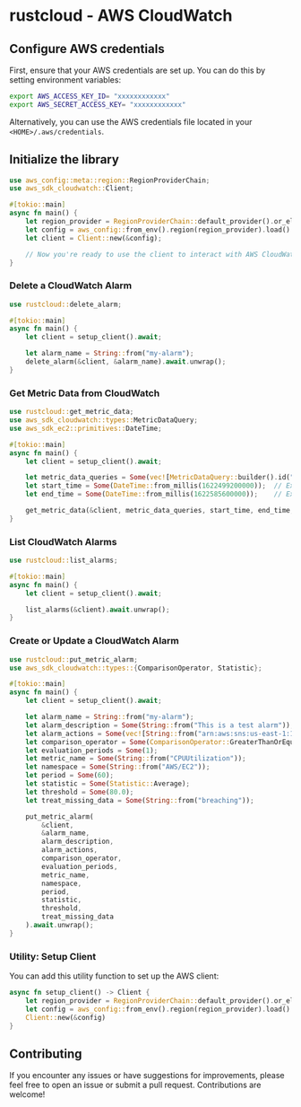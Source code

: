 # rustcloud - AWS CloudWatch

## Configure AWS credentials

First, ensure that your AWS credentials are set up. You can do this by setting environment variables:

```sh
export AWS_ACCESS_KEY_ID= "xxxxxxxxxxxx"
export AWS_SECRET_ACCESS_KEY= "xxxxxxxxxxxx"
```

Alternatively, you can use the AWS credentials file located in your `<HOME>/.aws/credentials`.

## Initialize the library

```rust
use aws_config::meta::region::RegionProviderChain;
use aws_sdk_cloudwatch::Client;

#[tokio::main]
async fn main() {
    let region_provider = RegionProviderChain::default_provider().or_else("us-east-1");
    let config = aws_config::from_env().region(region_provider).load().await;
    let client = Client::new(&config);

    // Now you're ready to use the client to interact with AWS CloudWatch.
}
```

### Delete a CloudWatch Alarm

```rust
use rustcloud::delete_alarm;

#[tokio::main]
async fn main() {
    let client = setup_client().await;

    let alarm_name = String::from("my-alarm");
    delete_alarm(&client, &alarm_name).await.unwrap();
}
```

### Get Metric Data from CloudWatch

```rust
use rustcloud::get_metric_data;
use aws_sdk_cloudwatch::types::MetricDataQuery;
use aws_sdk_ec2::primitives::DateTime;

#[tokio::main]
async fn main() {
    let client = setup_client().await;

    let metric_data_queries = Some(vec![MetricDataQuery::builder().id("m1").metric_stat(/* configure your metric stat */).build()]);
    let start_time = Some(DateTime::from_millis(1622499200000));  // Example: Timestamp in milliseconds
    let end_time = Some(DateTime::from_millis(1622585600000));    // Example: Timestamp in milliseconds

    get_metric_data(&client, metric_data_queries, start_time, end_time, None, None, None, None).await.unwrap();
}
```

### List CloudWatch Alarms

```rust
use rustcloud::list_alarms;

#[tokio::main]
async fn main() {
    let client = setup_client().await;

    list_alarms(&client).await.unwrap();
}
```

### Create or Update a CloudWatch Alarm

```rust
use rustcloud::put_metric_alarm;
use aws_sdk_cloudwatch::types::{ComparisonOperator, Statistic};

#[tokio::main]
async fn main() {
    let client = setup_client().await;

    let alarm_name = String::from("my-alarm");
    let alarm_description = Some(String::from("This is a test alarm"));
    let alarm_actions = Some(vec![String::from("arn:aws:sns:us-east-1:123456789012:my-sns-topic")]);
    let comparison_operator = Some(ComparisonOperator::GreaterThanOrEqualToThreshold);
    let evaluation_periods = Some(1);
    let metric_name = Some(String::from("CPUUtilization"));
    let namespace = Some(String::from("AWS/EC2"));
    let period = Some(60);
    let statistic = Some(Statistic::Average);
    let threshold = Some(80.0);
    let treat_missing_data = Some(String::from("breaching"));

    put_metric_alarm(
        &client,
        &alarm_name,
        alarm_description,
        alarm_actions,
        comparison_operator,
        evaluation_periods,
        metric_name,
        namespace,
        period,
        statistic,
        threshold,
        treat_missing_data
    ).await.unwrap();
}
```

### Utility: Setup Client

You can add this utility function to set up the AWS client:

```rust
async fn setup_client() -> Client {
    let region_provider = RegionProviderChain::default_provider().or_else("us-east-1");
    let config = aws_config::from_env().region(region_provider).load().await;
    Client::new(&config)
}
```

## Contributing

If you encounter any issues or have suggestions for improvements, please feel free to open an issue or submit a pull request. Contributions are welcome!
